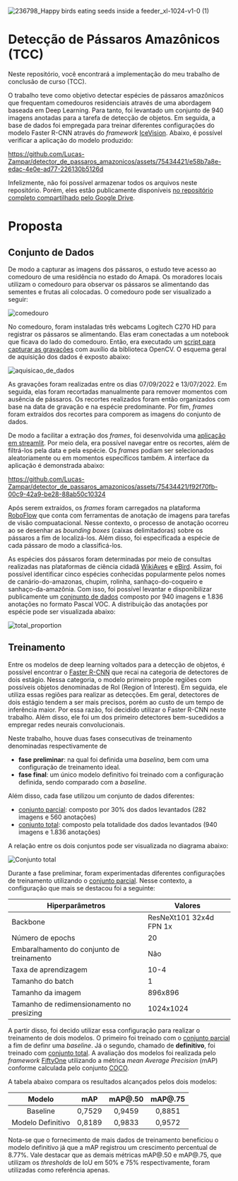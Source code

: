 
![236798_Happy birds eating seeds inside a feeder_xl-1024-v1-0 (1)](https://github.com/Lucas-Zampar/detector_de_passaros_amazonicos/assets/75434421/5d79e9f7-30e7-440b-855e-41657af449be)

# Detecção de Pássaros Amazônicos (TCC)

Neste repositório, você encontrará a implementação do meu trabalho de conclusão de curso (TCC).  

O trabalho teve como  objetivo detectar espécies de pássaros amazônicos que frequentam comedouros residenciais através de uma abordagem baseada em Deep Learning. Para tanto, foi levantado um conjunto de 940 imagens anotadas para a tarefa de detecção de objetos. Em seguida, a base de dados foi empregada para treinar diferentes configurações do modelo Faster R-CNN através do _framework_ [IceVision](https://github.com/airctic/icevision). Abaixo, é possível verificar a aplicação do modelo produzido: 

https://github.com/Lucas-Zampar/detector_de_passaros_amazonicos/assets/75434421/e58b7a8e-edac-4e0e-ad77-226130b5126d

Infelizmente, não foi possível armazenar todos os arquivos neste repositório. Porém, eles estão publicamente disponíveis [no repositório completo compartilhado pelo Google Drive](https://drive.google.com/drive/folders/12ueqV4UuxU2ebdD4YYV4xpQZ3hxHhIk-?usp=drive_link).

# Proposta 

## Conjunto de Dados

De modo a capturar as imagens dos pássaros, o estudo teve acesso ao comedouro de uma residência no estado do Amapá. Os moradores locais utilizam o comedouro para observar os pássaros se alimentando das sementes e frutas ali colocadas. O comedouro pode ser visualizado a seguir:

![comedouro](https://github.com/Lucas-Zampar/detector_de_passaros_amazonicos/assets/75434421/a0c60cdd-c422-49c0-9599-b37959cf570e)

No comedouro, foram instaladas três webcams Logitech C270 HD para registrar os pássaros se alimentando. Elas eram conectadas a um notebook que ficava do lado do comedouro. Então, era executado um [script para capturar as gravações](https://github.com/Lucas-Zampar/detector_de_passaros_amazonicos/blob/main/dataset/dataset_utils/script_opencv.py) com auxílio da biblioteca OpenCV. O esquema geral de aquisição dos dados é exposto abaixo:

![aquisicao_de_dados](https://github.com/Lucas-Zampar/detector_de_passaros_amazonicos/assets/75434421/1304c715-bcda-47d3-848e-c604306c0b06)

As gravações foram realizadas entre os dias 07/09/2022 e 13/07/2022. Em seguida, elas foram recortadas manualmente para remover momentos com ausência de pássaros. Os recortes realizados foram então organizados com base na data de gravação e na espécie predominante. Por fim, _frames_ foram extraídos dos recortes para comporem as imagens do conjunto de dados. 

De modo a facilitar a extração dos _frames_, foi desenvolvida uma [aplicação em streamlit](https://github.com/Lucas-Zampar/detector_de_passaros_amazonicos/tree/main/streamlit_app). Por meio dela, era possível navegar entre os recortes, além de filtrá-los pela data e pela espécie. Os _frames_ podiam ser selecionados aleatoriamente ou em momentos específicos também. A interface da aplicação é demonstrada abaixo: 

https://github.com/Lucas-Zampar/detector_de_passaros_amazonicos/assets/75434421/f92f70fb-00c9-42a9-be28-88ab50c10324

Após serem extraídos, os _frames_ foram carregados na plataforma [RoboFlow](https://roboflow.com/) que conta com ferramentas de anotação de imagens para tarefas de visão compuatacional. Nesse contexto, o processo de anotação ocorreu ao se desenhar as _bounding boxes_ (caixas delimitadoras) sobre os pássaros a fim de localizá-los. Além disso, foi especificada a espécie de cada pássaro de modo a classificá-los.  


As espécies dos pássaros foram determinadas por meio de consultas realizadas nas plataformas de ciência cidadã [WikiAves](https://www.wikiaves.com.br/) e [eBird](https://ebird.org/home). Assim, foi possível identificar cinco espécies conhecidas popularmente pelos nomes de canário-do-amazonas, chupim, rolinha, sanhaço-do-coqueiro e sanhaço-da-amazônia. Com isso, foi possível levantar e disponibilizar publicamente um [conjnunto de dados](https://github.com/Lucas-Zampar/detector_de_passaros_amazonicos/tree/main/dataset) composto por 940 imagens e 1.836 anotações no formato Pascal VOC. A distribuição das anotações por espécie pode ser visualizada abaixo:

![total_proportion](https://github.com/Lucas-Zampar/detector_de_passaros_amazonicos/assets/75434421/f42e5a3e-6c5f-43f4-a7ac-c95327cf5c6d)

## Treinamento 

Entre os modelos de deep learning voltados para a detecção de objetos, é possível encontrar o [Faster R-CNN](https://arxiv.org/abs/1506.01497) que recai na categoria de detectores de dois estágio. Nessa categoria, o modelo primeiro propõe regiões com possíveis objetos denominadas de RoI (Region of Interest). Em seguida, ele utiliza essas regiões para realizar as detecções. Em geral, detectores de dois estágio tendem a ser mais precisos, porém ao custo de um tempo de inferência maior. Por essa razão, foi decidido utilizar o Faster R-CNN neste trabalho. Além disso, ele foi um dos primeiro detectores bem-sucedidos a empregar redes neurais convolucionais. 

Neste trabalho, houve duas fases consecutivas de treinamento denominadas respectivamente de 

- __fase preliminar__: na qual foi definida uma _baselina_, bem com uma configuração de treinamento ideal. 
- __fase final__: um único modelo definitivo foi treinado com a configuração definida, sendo comparado com a _baseline_.

Além disso, cada fase utilizou um conjunto de dados diferentes:

- [conjunto parcial](https://github.com/Lucas-Zampar/detector_de_passaros_amazonicos/tree/main/dataset/partial_dataset): composto por 30% dos dados levantados (282 imagens e 560 anotações)
- [conjunto total](https://github.com/Lucas-Zampar/detector_de_passaros_amazonicos/tree/main/dataset/total_dataset): composto pela totalidade dos dados levantados (940 imagens e 1.836 anotações)

A relação entre os dois conjuntos pode ser visualizada no diagrama abaixo:

![Conjunto total](https://github.com/Lucas-Zampar/detector_de_passaros_amazonicos/assets/75434421/92e0beb9-9af2-4a06-9116-7a079b910e7a)

Durante a fase preliminar, foram experimentadas diferentes configurações de treinamento utilizando o [conjunto parcial](https://github.com/Lucas-Zampar/detector_de_passaros_amazonicos/tree/main/dataset/partial_dataset). Nesse contexto, a configuração que mais se destacou foi a seguinte:

|  Hiperparâmetros                          | Valores                  |
|-------------------------------------------|--------------------------|
| Backbone                                  | ResNeXt101 32x4d FPN 1x  |
| Número de epochs                          | 20                       |
| Embaralhamento do conjunto de treinamento | Não                      |
| Taxa de aprendizagem                      | 10-4                     |
| Tamanho do batch                          | 1                        |
| Tamanho da imagem                         | 896x896                  |
| Tamanho de redimensionamento no presizing | 1024x1024                |

A partir disso, foi decido utilizar essa configuração para realizar o treinamento de dois modelos. O primeiro foi treinado com o [conjunto parcial](https://github.com/Lucas-Zampar/detector_de_passaros_amazonicos/tree/main/dataset/partial_dataset) a fim de definr uma _baseline_. Já o segundo, chamado de __definitivo__, foi treinado com [conjunto total](https://github.com/Lucas-Zampar/detector_de_passaros_amazonicos/assets/75434421/92e0beb9-9af2-4a06-9116-7a079b910e7). A avaliação dos modelos foi realizada pelo _framework_ [FiftyOne](https://github.com/voxel51/fiftyone) utilizando a métrica _mean Average Precision_ (mAP) conforme calculada pelo conjunto [COCO](https://cocodataset.org/#detection-eval).

A tabela abaixo compara os resultados alcançados pelos dois modelos:

|       Modelo      |    mAP  | mAP@.50  | mAP@.75  |
|:-----------------:|:-------:|:--------:|:--------:|
| Baseline          | 0,7529  | 0,9459   | 0,8851   |
| Modelo Definitivo | 0,8189  | 0,9833   | 0,9572   |

Nota-se que o fornecimento de mais dados de treinamento beneficiou o modelo definitivo já que a mAP registrou um crescimento percentual de 8.77%. Vale destacar que as demais métricas mAP@.50 e mAP@.75, que utilizam os _thresholds_ de IoU em 50% e 75% respectivamente, foram utilizadas como referência apenas. 


